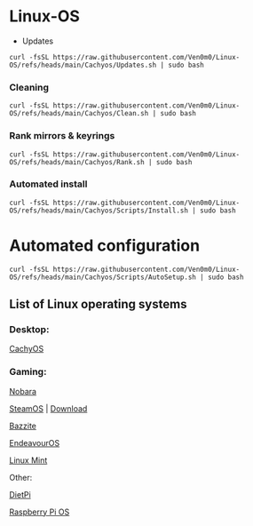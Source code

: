 # Linux-OS


- Updates

```
curl -fsSL https://raw.githubusercontent.com/Ven0m0/Linux-OS/refs/heads/main/Cachyos/Updates.sh | sudo bash
```

### Cleaning

```
curl -fsSL https://raw.githubusercontent.com/Ven0m0/Linux-OS/refs/heads/main/Cachyos/Clean.sh | sudo bash
```

### Rank mirrors & keyrings

```
curl -fsSL https://raw.githubusercontent.com/Ven0m0/Linux-OS/refs/heads/main/Cachyos/Rank.sh | sudo bash
```

### Automated install

```
curl -fsSL https://raw.githubusercontent.com/Ven0m0/Linux-OS/refs/heads/main/Cachyos/Scripts/Install.sh | sudo bash
```


# Automated configuration

```
curl -fsSL https://raw.githubusercontent.com/Ven0m0/Linux-OS/refs/heads/main/Cachyos/Scripts/AutoSetup.sh | sudo bash
```




## List of Linux operating systems

### Desktop:

[CachyOS](https://cachyos.org//)


### Gaming:

[Nobara](https://nobaraproject.org/)

[SteamOS](https://store.steampowered.com/steamos/buildyourown) | 
[Download](https://store.steampowered.com/steamos/download/?ver=steamdeck&snr=)

[Bazzite](https://bazzite.gg/)

[EndeavourOS](https://endeavouros.com/)

[Linux Mint](https://linuxmint.com/)

Other:

[DietPi](https://dietpi.com/)

[Raspberry Pi OS](https://www.raspberrypi.com/software/)
